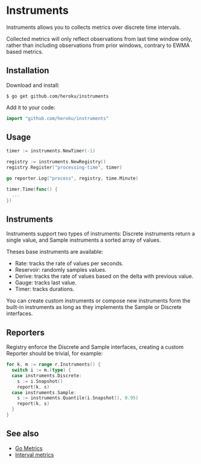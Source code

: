 # Instruments

Instruments allows you to collects metrics over discrete time intervals.

Collected metrics will only reflect observations from last time window only,
rather than including observations from prior windows, contrary to EWMA based metrics.

## Installation

Download and install:

```
$ go get github.com/heroku/instruments
```

Add it to your code:

```go
import "github.com/heroku/instruments"
```

## Usage

```go
timer := instruments.NewTimer(-1)

registry := instruments.NewRegistry()
registry.Register("processing-time", timer)

go reporter.Log("process", registry, time.Minute)

timer.Time(func() {
  ...
})
```

## Instruments

Instruments support two types of instruments: Discrete instruments return a single value, and Sample instruments a sorted array of values.

Theses base instruments are available:

- Rate: tracks the rate of values per seconds.
- Reservoir: randomly samples values.
- Derive: tracks the rate of values based on the delta with previous value.
- Gauge: tracks last value.
- Timer: tracks durations.

You can create custom instruments or compose new instruments form the built-in instruments as long as they implements the Sample or Discrete interfaces.

## Reporters

Registry enforce the Discrete and Sample interfaces, creating a custom Reporter should be trivial, for example:

```go
for k, m := range r.Instruments() {
  switch i := m.(type) {
  case instruments.Discrete:
    s := i.Snapshot()
    report(k, s)
  case instruments.Sample:
    s := instruments.Quantile(i.Snapshot(), 0.95)
    report(k, s)
  }
}
```

## See also

* [Go Metrics](https://github.com/rcrowley/go-metrics)
* [Interval metrics](https://github.com/aphyr/interval-metrics)
